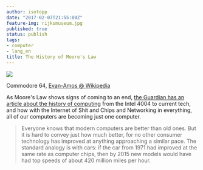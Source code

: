 ```yaml
---
author: isotopp
date: "2017-02-07T21:55:00Z"
feature-img: rijksmuseum.jpg
published: true
status: publish
tags:
- computer
- lang_en
title: The History of Moore's Law
---
```

[![](https://blog.koehntopp.info/uploads/2017/02/Commodore-64-Computer-768x392.jpg)](https://www.theguardian.com/technology/2017/jan/26/vanishing-point-rise-invisible-computer)

Commodore 64, [Evan-Amos @ Wikipedia](https://en.wikipedia.org/wiki/Commodore_64#/media/File:Commodore-64-Computer.jpg)

As Moore's Law shows signs of coming to an end,
[the Guardian has an article about the history of computing](https://www.theguardian.com/technology/2017/jan/26/vanishing-point-rise-invisible-computer)
from the Intel 4004 to current tech, and how with the Internet of Shit and
Chips and Networking in everything, all of our computers are becoming just
one computer.

> Everyone knows that modern computers are better than old ones. But it is
> hard to convey just how much better, for no other consumer technology has
> improved at anything approaching a similar pace. The standard analogy is
> with cars: if the car from 1971 had improved at the same rate as computer
> chips, then by 2015 new models would have had top speeds of about 420
> million miles per hour.
